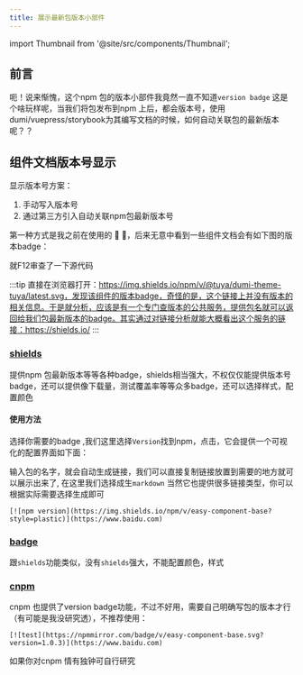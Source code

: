 ```yaml
---
title: 展示最新包版本小部件
---
```


import Thumbnail from '@site/src/components/Thumbnail';

## 前言
呃！说来惭愧，这个npm 包的版本小部件我竟然一直不知道`version badge` 这是个啥玩样呢，当我们将包发布到npm 上后，都会版本号，使用dumi/vuepress/storybook为其编写文档的时候，如何自动关联包的最新版本呢？？

## 组件文档版本号显示

显示版本号方案：
1. 手动写入版本号
2. 通过第三方引入自动关联npm包最新版本号

第一种方式是我之前在使用的 🤪 🤪，后来无意中看到一些组件文档会有如下图的版本badge：
<Thumbnail
  src='/myimage/webother9_img1.png'
  alt='Choose either AWS or GCP'
  width='556px'
/>

就F12审查了一下源代码
<Thumbnail
  src='/myimage/webother9_img2.png'
  alt='Choose either AWS or GCP'
  width='556px'
/>

:::tip
直接在浏览器打开：https://img.shields.io/npm/v/@tuya/dumi-theme-tuya/latest.svg，发现该组件的版本badge，奇怪的是，这个链接上并没有版本的相关信息。于是就分析，应该是有一个专门查版本的公共服务，提供包名就可以返回给我们包最新版本的badge。其实通过对链接分析就能大概看出这个服务的链接：https://shields.io/
:::

### [shields](https://shields.io/)
提供npm 包最新版本等等各种badge，shields相当强大，不权仅仅能提供版本号badge，还可以提供像下载量，测试覆盖率等等众多badge，还可以选择样式，配置颜色

#### 使用方法
选择你需要的badge ,我们这里选择`Version`找到npm，点击，它会提供一个可视化的配置界面如下面：
<Thumbnail
  src='/myimage/webother9_img3.png'
  alt='Choose either AWS or GCP'
  width='556px'
/>

输入包的名字，就会自动生成链接，我们可以直接复制链接放置到需要的地方就可以展示出来了,
在这里我们选择成生`markdown` 当然它也提供很多链接类型，你可以根据实际需要选择生成即可
```
[![npm version](https://img.shields.io/npm/v/easy-component-base?style=plastic)](https://www.baidu.com)
```

### [badge](https://badge.fury.io/)
跟`shields`功能类似，没有`shields`强大，不能配置颜色，样式
<Thumbnail
  src='/myimage/webother9_img4.png'
  alt='Choose either AWS or GCP'
  width='556px'
/>

### [cnpm](https://npmmirror.com/)
cnpm 也提供了version badge功能，不过不好用，需要自己明确写包的版本才行（有可能是我没研究透），不推荐使用：
```
[![test](https://npmmirror.com/badge/v/easy-component-base.svg?version=1.0.3)](https://www.baidu.com)
```

如果你对cnpm 情有独钟可自行研究